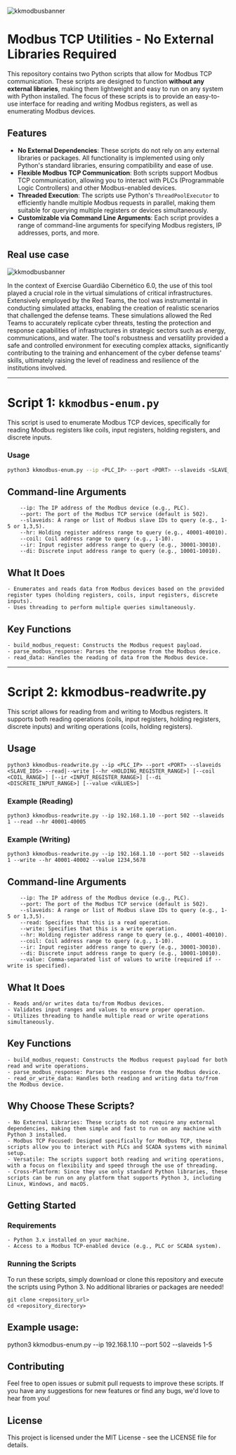 ![kkmodbusbanner](banner.png)

# Modbus TCP Utilities - No External Libraries Required

This repository contains two Python scripts that allow for Modbus TCP communication. These scripts are designed to function **without any external libraries**, making them lightweight and easy to run on any system with Python installed. The focus of these scripts is to provide an easy-to-use interface for reading and writing Modbus registers, as well as enumerating Modbus devices.

## Features

- **No External Dependencies**: These scripts do not rely on any external libraries or packages. All functionality is implemented using only Python's standard libraries, ensuring compatibility and ease of use.
- **Flexible Modbus TCP Communication**: Both scripts support Modbus TCP communication, allowing you to interact with PLCs (Programmable Logic Controllers) and other Modbus-enabled devices.
- **Threaded Execution**: The scripts use Python's `ThreadPoolExecutor` to efficiently handle multiple Modbus requests in parallel, making them suitable for querying multiple registers or devices simultaneously.
- **Customizable via Command Line Arguments**: Each script provides a range of command-line arguments for specifying Modbus registers, IP addresses, ports, and more.

## Real use case
![kkmodbusbanner](egc6.jpeg)

In the context of Exercise Guardião Cibernético 6.0, the use of this tool played a crucial role in the virtual simulations of critical infrastructures. Extensively employed by the Red Teams, the tool was instrumental in conducting simulated attacks, enabling the creation of realistic scenarios that challenged the defense teams. These simulations allowed the Red Teams to accurately replicate cyber threats, testing the protection and response capabilities of infrastructures in strategic sectors such as energy, communications, and water. The tool's robustness and versatility provided a safe and controlled environment for executing complex attacks, significantly contributing to the training and enhancement of the cyber defense teams' skills, ultimately raising the level of readiness and resilience of the institutions involved.

---

# Script 1: `kkmodbus-enum.py`

This script is used to enumerate Modbus TCP devices, specifically for reading Modbus registers like coils, input registers, holding registers, and discrete inputs.

### Usage

```bash
python3 kkmodbus-enum.py --ip <PLC_IP> --port <PORT> --slaveids <SLAVE_IDS> [--hr <HOLDING_REGISTER_RANGE>] [--coil <COIL_RANGE>] [--ir <INPUT_REGISTER_RANGE>] [--di <DISCRETE_INPUT_RANGE>]
```

## Command-line Arguments
```
    --ip: The IP address of the Modbus device (e.g., PLC).
    --port: The port of the Modbus TCP service (default is 502).
    --slaveids: A range or list of Modbus slave IDs to query (e.g., 1-5 or 1,3,5).
    --hr: Holding register address range to query (e.g., 40001-40010).
    --coil: Coil address range to query (e.g., 1-10).
    --ir: Input register address range to query (e.g., 30001-30010).
    --di: Discrete input address range to query (e.g., 10001-10010).
```
## What It Does

    - Enumerates and reads data from Modbus devices based on the provided register types (holding registers, coils, input registers, discrete inputs).
    - Uses threading to perform multiple queries simultaneously.

## Key Functions

    - build_modbus_request: Constructs the Modbus request payload.
    - parse_modbus_response: Parses the response from the Modbus device.
    - read_data: Handles the reading of data from the Modbus device.

---

# Script 2: kkmodbus-readwrite.py

This script allows for reading from and writing to Modbus registers. It supports both reading operations (coils, input registers, holding registers, discrete inputs) and writing operations (coils, holding registers).
## Usage

`python3 kkmodbus-readwrite.py --ip <PLC_IP> --port <PORT> --slaveids <SLAVE_IDS> --read|--write [--hr <HOLDING_REGISTER_RANGE>] [--coil <COIL_RANGE>] [--ir <INPUT_REGISTER_RANGE>] [--di <DISCRETE_INPUT_RANGE>] [--value <VALUES>]`

### Example (Reading)

`python3 kkmodbus-readwrite.py --ip 192.168.1.10 --port 502 --slaveids 1 --read --hr 40001-40005`

### Example (Writing)



`python3 kkmodbus-readwrite.py --ip 192.168.1.10 --port 502 --slaveids 1 --write --hr 40001-40002 --value 1234,5678`

## Command-line Arguments
```
    --ip: The IP address of the Modbus device (e.g., PLC).
    --port: The port of the Modbus TCP service (default is 502).
    --slaveids: A range or list of Modbus slave IDs to query (e.g., 1-5 or 1,3,5).
    --read: Specifies that this is a read operation.
    --write: Specifies that this is a write operation.
    --hr: Holding register address range to query (e.g., 40001-40010).
    --coil: Coil address range to query (e.g., 1-10).
    --ir: Input register address range to query (e.g., 30001-30010).
    --di: Discrete input address range to query (e.g., 10001-10010).
    --value: Comma-separated list of values to write (required if --write is specified).
```
## What It Does

    - Reads and/or writes data to/from Modbus devices.
    - Validates input ranges and values to ensure proper operation.
    - Utilizes threading to handle multiple read or write operations simultaneously.

## Key Functions

    - build_modbus_request: Constructs the Modbus request payload for both read and write operations.
    - parse_modbus_response: Parses the response from the Modbus device.
    - read_or_write_data: Handles both reading and writing data to/from the Modbus device.

## Why Choose These Scripts?

    - No External Libraries: These scripts do not require any external dependencies, making them simple and fast to run on any machine with Python 3 installed.
    - Modbus TCP Focused: Designed specifically for Modbus TCP, these scripts allow you to interact with PLCs and SCADA systems with minimal setup.
    - Versatile: The scripts support both reading and writing operations, with a focus on flexibility and speed through the use of threading.
    - Cross-Platform: Since they use only standard Python libraries, these scripts can be run on any platform that supports Python 3, including Linux, Windows, and macOS.

## Getting Started
### Requirements

    - Python 3.x installed on your machine.
    - Access to a Modbus TCP-enabled device (e.g., PLC or SCADA system).

### Running the Scripts

To run these scripts, simply download or clone this repository and execute the scripts using Python 3. No additional libraries or packages are needed!
```
git clone <repository_url>
cd <repository_directory>
```
## Example usage:
python3 kkmodbus-enum.py --ip 192.168.1.10 --port 502 --slaveids 1-5

## Contributing

Feel free to open issues or submit pull requests to improve these scripts. If you have any suggestions for new features or find any bugs, we'd love to hear from you!
## License

This project is licensed under the MIT License - see the LICENSE file for details.
